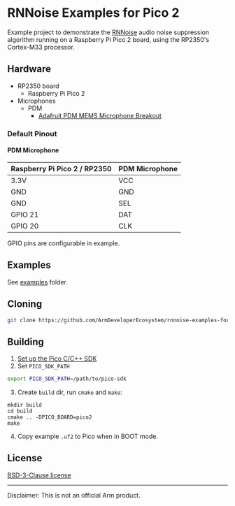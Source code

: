 # RNNoise Examples for Pico 2

Example project to demonstrate the [RNNoise](https://github.com/xiph/rnnoise) audio noise suppression algorithm running on a Raspberry Pi Pico 2 board, using the RP2350's Cortex-M33 processor.


## Hardware

 * RP2350 board
   * Raspberry Pi Pico 2
 * Microphones
   * PDM
     * [Adafruit PDM MEMS Microphone Breakout](https://www.adafruit.com/product/3492)

### Default Pinout


#### PDM Microphone

| Raspberry Pi Pico 2 / RP2350 | PDM Microphone |
| ---------------------------- | ----------------- |
| 3.3V | VCC |
| GND | GND |
| GND | SEL |
| GPIO 21 | DAT |
| GPIO 20 | CLK |

GPIO pins are configurable in example.

## Examples

See [examples](examples/) folder.


## Cloning

```sh
git clone https://github.com/ArmDeveloperEcosystem/rnnoise-examples-for-pico-2.git
```

## Building

1. [Set up the Pico C/C++ SDK](https://datasheets.raspberrypi.org/pico/getting-started-with-pico.pdf)
2. Set `PICO_SDK_PATH`
```sh
export PICO_SDK_PATH=/path/to/pico-sdk
```
3. Create `build` dir, run `cmake` and `make`:
```
mkdir build
cd build
cmake .. -DPICO_BOARD=pico2
make
```
4. Copy example `.uf2` to Pico when in BOOT mode.

## License

[BSD-3-Clause license](LICENSE)


---

Disclaimer: This is not an official Arm product.